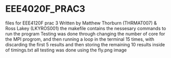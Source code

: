 # EEE4020F_PRAC3
files for EEE4120F prac 3
Written by Matthew Thorburn (THRMAT007) & Ross Lakey (LKYROS001)
the makefile contains the nessesary commands to run the program
Testing was done through changing the number of core for the MPI progrom, and then running a loop in the terminal 15 times, with discarding the first 5 results and then storing the remaining 10 results inside of timings.txt
all testing was done using the fly.png image
